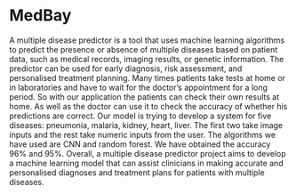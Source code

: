 # MedBay
A multiple disease predictor is a tool that uses machine learning algorithms to predict the presence or absence of multiple diseases based on patient data, such as medical records, imaging results, or genetic information. The predictor can be used for early diagnosis, risk assessment, and personalised treatment planning.
Many times patients take tests at home or in laboratories and have to wait for the doctor’s appointment for a long period. So with our application the patients can check their own results at home. As well as the doctor can use it to check the accuracy of whether his predictions are correct.
Our model is trying to develop a system for five diseases: pneumonia, malaria, kidney, heart, liver. The first two take image inputs and the rest take numeric inputs from the user. The algorithms we have used are CNN and random forest. We have obtained the accuracy 96% and 95%.
Overall, a multiple disease predictor project aims to develop a machine learning model that can assist clinicians in making accurate and personalised diagnoses and treatment plans for patients with multiple diseases. 

